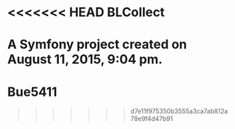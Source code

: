 <<<<<<< HEAD
BLCollect
=========

A Symfony project created on August 11, 2015, 9:04 pm.
=======
# Bue5411
>>>>>>> d7e11f975350b3555a3ca7ab812a78e9f4d47b91
